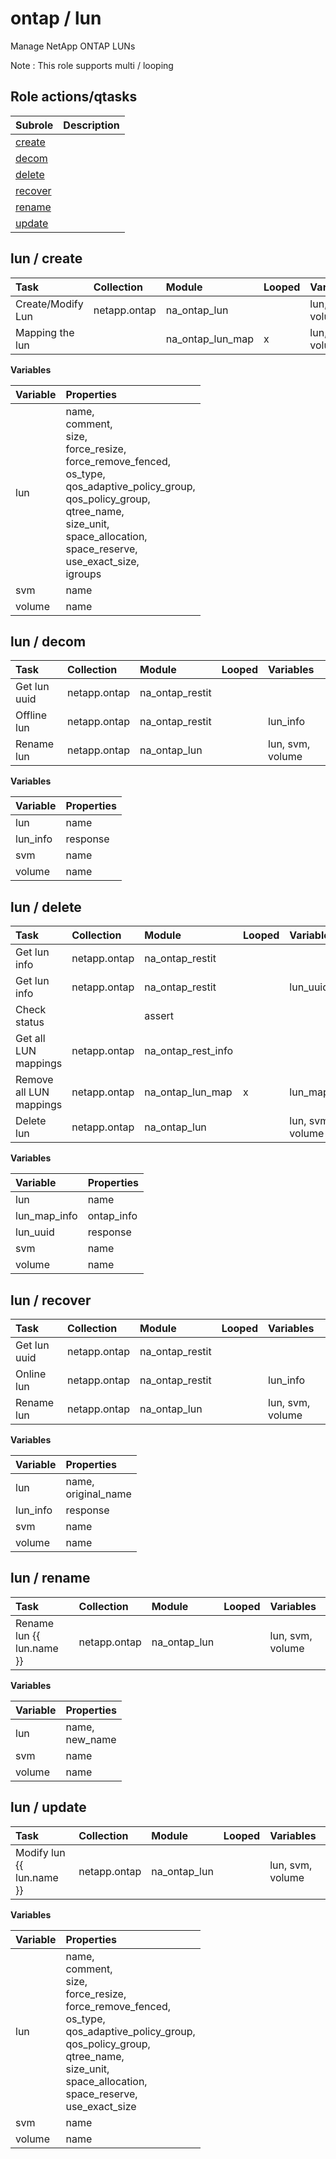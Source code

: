 # ontap / lun 
Manage NetApp ONTAP LUNs  
  
Note : This role supports multi / looping





## Role actions/qtasks

| Subrole | Description |
| :------ | :---------- |
| [create](#lun--create) |  |
| [decom](#lun--decom) |  |
| [delete](#lun--delete) |  |
| [recover](#lun--recover) |  |
| [rename](#lun--rename) |  |
| [update](#lun--update) |  |



## lun / create

| Task | Collection | Module | Looped | Variables |
| :--- | :--------- | :----- | :----- | :-------- |
| Create/Modify Lun  | netapp.ontap | na_ontap_lun |  | lun, svm, volume |
| Mapping the lun |  | na_ontap_lun_map | x | lun, svm, volume |


**Variables**

| Variable | Properties |
| :------- | :--------- |
| lun | name, <br/>comment, <br/>size, <br/>force_resize, <br/>force_remove_fenced, <br/>os_type, <br/>qos_adaptive_policy_group, <br/>qos_policy_group, <br/>qtree_name, <br/>size_unit, <br/>space_allocation, <br/>space_reserve, <br/>use_exact_size, <br/>igroups |
| svm | name |
| volume | name |



## lun / decom

| Task | Collection | Module | Looped | Variables |
| :--- | :--------- | :----- | :----- | :-------- |
| Get lun uuid | netapp.ontap | na_ontap_restit |  |  |
| Offline lun | netapp.ontap | na_ontap_restit |  | lun_info |
| Rename lun | netapp.ontap | na_ontap_lun |  | lun, svm, volume |


**Variables**

| Variable | Properties |
| :------- | :--------- |
| lun | name |
| lun_info | response |
| svm | name |
| volume | name |



## lun / delete

| Task | Collection | Module | Looped | Variables |
| :--- | :--------- | :----- | :----- | :-------- |
| Get lun info | netapp.ontap | na_ontap_restit |  |  |
| Get lun info | netapp.ontap | na_ontap_restit |  | lun_uuid |
| Check status |  | assert |  |  |
| Get all LUN mappings | netapp.ontap | na_ontap_rest_info |  |  |
| Remove all LUN mappings | netapp.ontap | na_ontap_lun_map | x | lun_map_info |
| Delete lun | netapp.ontap | na_ontap_lun |  | lun, svm, volume |


**Variables**

| Variable | Properties |
| :------- | :--------- |
| lun | name |
| lun_map_info | ontap_info |
| lun_uuid | response |
| svm | name |
| volume | name |



## lun / recover

| Task | Collection | Module | Looped | Variables |
| :--- | :--------- | :----- | :----- | :-------- |
| Get lun uuid | netapp.ontap | na_ontap_restit |  |  |
| Online lun | netapp.ontap | na_ontap_restit |  | lun_info |
| Rename lun | netapp.ontap | na_ontap_lun |  | lun, svm, volume |


**Variables**

| Variable | Properties |
| :------- | :--------- |
| lun | name, <br/>original_name |
| lun_info | response |
| svm | name |
| volume | name |



## lun / rename

| Task | Collection | Module | Looped | Variables |
| :--- | :--------- | :----- | :----- | :-------- |
| Rename lun {{ lun.name   }} | netapp.ontap | na_ontap_lun |  | lun, svm, volume |


**Variables**

| Variable | Properties |
| :------- | :--------- |
| lun | name, <br/>new_name |
| svm | name |
| volume | name |



## lun / update

| Task | Collection | Module | Looped | Variables |
| :--- | :--------- | :----- | :----- | :-------- |
| Modify lun {{ lun.name  }} | netapp.ontap | na_ontap_lun |  | lun, svm, volume |


**Variables**

| Variable | Properties |
| :------- | :--------- |
| lun | name, <br/>comment, <br/>size, <br/>force_resize, <br/>force_remove_fenced, <br/>os_type, <br/>qos_adaptive_policy_group, <br/>qos_policy_group, <br/>qtree_name, <br/>size_unit, <br/>space_allocation, <br/>space_reserve, <br/>use_exact_size |
| svm | name |
| volume | name |




